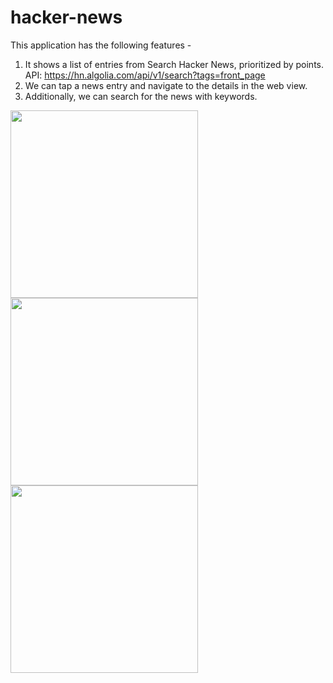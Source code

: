 # hacker-news

This application has the following features -
1. It shows a list of entries from Search Hacker News, prioritized by points. API: https://hn.algolia.com/api/v1/search?tags=front_page
2. We can tap a news entry and navigate to the details in the web view.
3. Additionally, we can search for the news with keywords.

<img src = "https://user-images.githubusercontent.com/16449639/228046435-cf34dd9f-db53-420c-a42d-a9c4c9f2c269.png" width=300> <img src = "https://user-images.githubusercontent.com/16449639/228046822-3009e019-827c-4746-9788-72a368434f09.png" width=300> <img src = "https://user-images.githubusercontent.com/16449639/228339918-3f437e7b-e199-4e17-97b5-157037858685.png" width=300>

